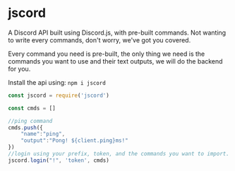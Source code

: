 # jscord
A Discord API built using Discord.js, with pre-built commands.
Not wanting to write every commands, don't worry, we've got you covered.

Every command you need is pre-built, the only thing we need is the commands you want to use and their text outputs, we will do the backend for you.

Install the api using:
``
npm i jscord
``

```js
const jscord = require('jscord')

const cmds = []

//ping command
cmds.push({
    "name":"ping",
    "output":"Pong! ${client.ping}ms!"
})
//login using your prefix, token, and the commands you want to import.
jscord.login("!", 'token', cmds)
```
